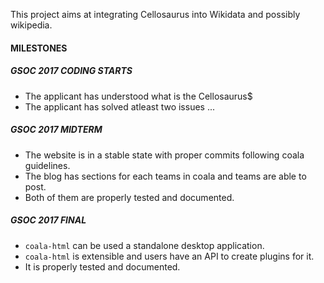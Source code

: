 This project aims at integrating Cellosaurus into Wikidata and possibly wikipedia.

#### MILESTONES

##### GSOC 2017 CODING STARTS

-	The applicant has understood what is the Cellosaurus$
-	The applicant has solved atleast two issues ...

##### GSOC 2017 MIDTERM

-	The website is in a stable state with proper commits following coala guidelines.
-	The blog has sections for each teams in coala and teams are able to post.
-	Both of them are properly tested and documented.

##### GSOC 2017 FINAL

-	`coala-html` can be used a standalone desktop application.
-	`coala-html` is extensible and users have an API to create plugins for it.
-	It is properly tested and documented.
